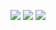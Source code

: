 ![](https://openai-readme.vercel.app)
![](https://github-readme-stats.vercel.app/api?username=Dueen&theme=swift&hide_border=true&include_all_commits=true&count_private=true)
![](https://github-readme-streak-stats.herokuapp.com/?user=Dueen&theme=swift&hide_border=true)


